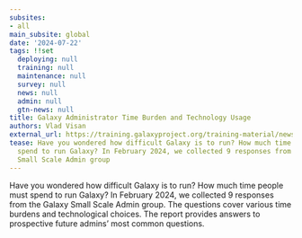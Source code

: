 ```yaml
---
subsites:
- all
main_subsite: global
date: '2024-07-22'
tags: !!set
  deploying: null
  training: null
  maintenance: null
  survey: null
  news: null
  admin: null
  gtn-news: null
title: Galaxy Administrator Time Burden and Technology Usage
authors: Vlad Visan
external_url: https://training.galaxyproject.org/training-material/news/2024/07/22/Galaxy-Administrator-Time-Burden-and-Technology-Usage.html
tease: Have you wondered how difficult Galaxy is to run? How much time people must
  spend to run Galaxy? In February 2024, we collected 9 responses from the Galaxy
  Small Scale Admin group
---
```

Have you wondered how difficult Galaxy is to run? How much time people must spend to run Galaxy? In February 2024, we collected 9 responses from the Galaxy Small Scale Admin group. The questions cover various time burdens and technological choices. The report provides answers to prospective future admins’ most common questions.